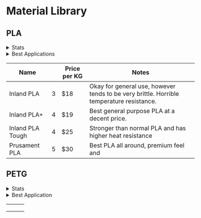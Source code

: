 # Material Library

## PLA

<details>

<summary>Stats</summary>

### Polylactic Acid&#x20;

**Print Temp:** 215-260°C (Hotend) 60-80°C (Bed)

**Glass Transition Temperature:** \~85°C

**Density:** 1.24 g/cm^3

**Tensile Strength:** \~37 GPA

**Flexural Modulus:** \~4 GPA

**Elongation:** \~4%

**Hyrdoscopic:** Yes

</details>

<details>

<summary>Best Applications</summary>

PLA is&#x20;

</details>

<table><thead><tr><th>Name</th><th data-type="rating" data-max="5"></th><th>Price per KG</th><th>Notes</th></tr></thead><tbody><tr><td>Inland PLA</td><td>3</td><td>$18</td><td>Okay for general use, however tends to be very brittle. Horrible temperature resistance.</td></tr><tr><td>Inland PLA+</td><td>4</td><td>$19</td><td>Best general purpose PLA at a decent price.</td></tr><tr><td>Inland PLA Tough</td><td>4</td><td>$25</td><td>Stronger than normal PLA and has higher heat resistance</td></tr><tr><td>Prusament PLA</td><td>5</td><td>$30</td><td>Best PLA all around, premium feel and</td></tr></tbody></table>

## PETG

<details>

<summary>Stats</summary>



**Print Temp:** 215-260°C (Hotend) 60-80°C (Bed)

**Glass Transition Temperature:** \~85°C

**Density:** 1.27 g/cm^3

**Tensile Strength:** \~28 GPA

**Flexural Modulus:** \~64 GPA

**Elongation:** \~25%

**Hyrdoscopic:** Yes



</details>

<details>

<summary>Best Application</summary>



</details>

|   |   |   |
| - | - | - |
|   |   |   |
|   |   |   |
|   |   |   |

